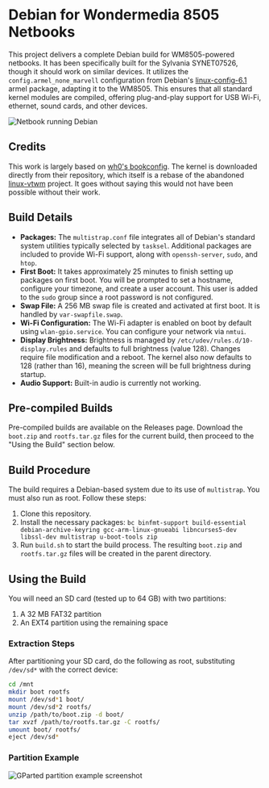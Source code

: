 # Debian for Wondermedia 8505 Netbooks
This project delivers a complete Debian build for WM8505-powered netbooks. It has been specifically built for the Sylvania SYNET07526, though it should work on similar devices. It utilizes the `config.armel_none_marvell` configuration from Debian's [linux-config-6.1](https://packages.debian.org/bookworm/armel/linux-config-6.1) armel package, adapting it to the WM8505. This ensures that all standard kernel modules are compiled, offering plug-and-play support for USB Wi-Fi, ethernet, sound cards, and other devices.

![Netbook running Debian](https://i.imgur.com/73nZJa5.png)

## Credits
This work is largely based on [wh0's bookconfig](https://github.com/wh0/bookconfig). The kernel is downloaded directly from their repository, which itself is a rebase of the abandoned [linux-vtwm](https://github.com/linux-wmt/linux-vtwm) project. It goes without saying this would not have been possible without their work.

## Build Details
- **Packages:** The `multistrap.conf` file integrates all of Debian's standard system utilities typically selected by `tasksel`. Additional packages are included to provide Wi-Fi support, along with `openssh-server`, `sudo`, and `htop`.
- **First Boot:** It takes approximately 25 minutes to finish setting up packages on first boot. You will be prompted to set a hostname, configure your timezone, and create a user account. This user is added to the `sudo` group since a root password is not configured.
- **Swap File:** A 256 MB swap file is created and activated at first boot. It is handled by `var-swapfile.swap`.
- **Wi-Fi Configuration:** The Wi-Fi adapter is enabled on boot by default using `wlan-gpio.service`. You can configure your network via `nmtui`.
- **Display Brightness:** Brightness is managed by `/etc/udev/rules.d/10-display.rules` and defaults to full brightness (value 128). Changes require file modification and a reboot. The kernel also now defaults to 128 (rather than 16), meaning the screen will be full brightness during startup.
- **Audio Support:** Built-in audio is currently not working.

## Pre-compiled Builds
Pre-compiled builds are available on the Releases page. Download the `boot.zip` and `rootfs.tar.gz` files for the current build, then proceed to the "Using the Build" section below.

## Build Procedure
The build requires a Debian-based system due to its use of `multistrap`. You must also run as root. Follow these steps:

1. Clone this repository.
2. Install the necessary packages: `bc binfmt-support build-essential debian-archive-keyring gcc-arm-linux-gnueabi libncurses5-dev libssl-dev multistrap u-boot-tools zip`
3. Run `build.sh` to start the build process. The resulting `boot.zip` and `rootfs.tar.gz` files will be created in the parent directory.

## Using the Build
You will need an SD card (tested up to 64 GB) with two partitions:

1. A 32 MB FAT32 partition
2. An EXT4 partition using the remaining space

### Extraction Steps
After partitioning your SD card, do the following as root, substituting `/dev/sd*` with the correct device:
```bash
cd /mnt
mkdir boot rootfs
mount /dev/sd*1 boot/
mount /dev/sd*2 rootfs/
unzip /path/to/boot.zip -d boot/
tar xvzf /path/to/rootfs.tar.gz -C rootfs/
umount boot/ rootfs/
eject /dev/sd*
```

### Partition Example
![GParted partition example screenshot](https://i.imgur.com/gRDMqo1.png)
